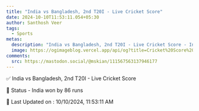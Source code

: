 ```yaml
---
title: "India vs Bangladesh, 2nd T20I - Live Cricket Score"
date: 2024-10-10T11:53:11.054+05:30
author: Santhosh Veer
tags:
  - Sports
metas:
  description: "India vs Bangladesh, 2nd T20I - Live Cricket Score - India won by 86 runs"
  image: https://ogimageblog.vercel.app/api/og?title=Cricket%20Score%20%F0%9F%8F%8F
comments:
  src: https://mastodon.social/@mskian/111567563137946177
---
```


✅ India vs Bangladesh, 2nd T20I - Live Cricket Score

📑 Status - India won by 86 runs

<!--more-->

📝 Last Updated on : 10/10/2024, 11:53:11 AM

